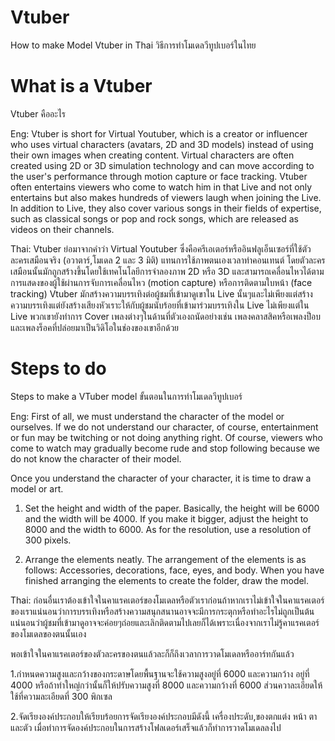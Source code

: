 # Vtuber
How to make Model Vtuber in Thai
วิธีการทำโมเดลวีทูปเบอร์ในไทย

# What is a Vtuber
Vtuber คืออะไร

Eng: Vtuber is short for Virtual Youtuber, which is a creator or influencer who uses virtual characters (avatars, 2D and 3D models) instead of using their own images when creating content. Virtual characters are often created using 2D or 3D simulation technology and can move according to the user's performance through motion capture or face tracking. Vtuber often entertains viewers who come to watch him in that Live and not only entertains but also makes hundreds of viewers laugh when joining the Live. In addition to Live, they also cover various songs in their fields of expertise, such as classical songs or pop and rock songs, which are released as videos on their channels.

Thai: Vtuber ย่อมาจากคำว่า Virtual Youtuber ซึ่งคือครีเอเตอร์หรืออินฟลูเอ็นเซอร์ที่ใช้ตัวละครเสมือนจริง (อวาตาร์,โมเดล 2 และ 3 มิติ) แทนการใช้ภาพตนเองเวลาทำคอนเทนต์ โดยตัวละครเสมือนนั้นมักถูกสร้างขึ้นโดยใช้เทคโนโลยีการจำลองภาพ 2D หรือ 3D และสามารถเคลื่อนไหวได้ตามการแสดงของผู้ใช้ผ่านการจับการเคลื่อนไหว (motion capture) หรือการติดตามใบหน้า (face tracking)
Vtuber มักสร้างความบรรเทิงต่อผู้ชมที่เข้ามาดูเขาใน Live นั้นๆและไม่เพียงแต่สร้างความบรรเทิงแต่ยังสร้างเสียงหัวเราะให้กับผู้ชมนับร้อยที่เข้ามาร่วมบรรเทิงใน Live ไม่เพียงแต่ใน Live พวกเขายังทำการ Cover เพลงต่างๆในด้านที่ตัวเองถนัดอย่างเช่น เพลงคลาสสิคหรือเพลงป็อบและเพลงร็อคที่ปล่อยมาเป็นวิดิโอในช่องของเขาอีกด้วย
# Steps to do 
Steps to make a VTuber model
ขั้นตอนในการทำโมเดลวีทูปเบอร์

Eng: First of all, we must understand the character of the model or ourselves. If we do not understand our character, of course, entertainment or fun may be twitching or not doing anything right. Of course, viewers who come to watch may gradually become rude and stop following because we do not know the character of their model.

Once you understand the character of your character, it is time to draw a model or art.

1. Set the height and width of the paper. Basically, the height will be 6000 and the width will be 4000. If you make it bigger, adjust the height to 8000 and the width to 6000. As for the resolution, use a resolution of 300 pixels.

2. Arrange the elements neatly. The arrangement of the elements is as follows: Accessories, decorations, face, eyes, and body. When you have finished arranging the elements to create the folder, draw the model.

Thai: ก่อนอื่นเราต้องเข้าใจในคาแรคเตอร์ของโมเดลหรือตัวเราก่อนถ้าหากเราไม่เข้าใจในคาแรคเตอร์ของเราแน่นอนว่าการบรรเทิงหรือสร้างความสนุกสนานอาจจะมีการกระตุกหรือทำอะไรไม่ถูกเป็นต้นแน่นอนว่าผู้ชมที่เข้ามาดูอาจจะค่อยๆถ่อยและเลิกติดตามไปเลยก็ได้เพราะเนื่องจากเราไม่รู้คาแรคเตอร์ของโมเดลของตนนั้นเอง

พอเข้าใจในคาแรคเตอร์ของตัวละครของตนแล้วละก็ก็ถึงเวลาการวาดโมเดลหรืออาร์ทกันแล้ว

1.กำหนดความสูงและกว้างของกระดาษโดยพื้นฐานจะใช้ความสูงอยู่ที่ 6000 และความกว้าง อยู่ที่ 4000 หรือถ้าทำใหญ่กว่านั้นก็ให้ปรับความสูงที่ 8000 และความกว้างที่ 6000 ส่วนควาละเอียดให้ใช้ที่ความละเอียดที่ 300 พิกเซล

2.จัดเรียงองค์ประกอบให้เรียบร้อยการจัดเรียงองค์ประกอบมีดังนี้ เครื่องประดับ,ของตกแต่ง หน้า ตา และตัว เมื่อทำการจัดองค์ประกอบในการสร้างโฟลเดอร์เสร็จแล้วก็ทำการวาดโมเดลลงไป








